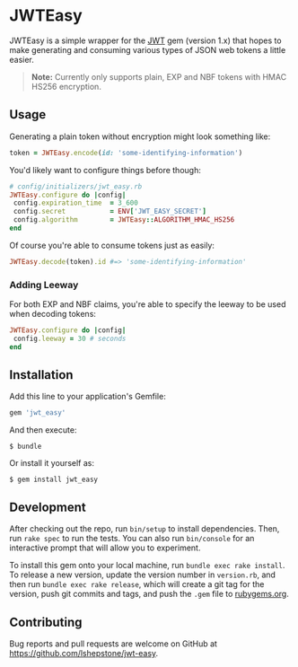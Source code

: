 # JWTEasy

JWTEasy is a simple wrapper for the [JWT](https://github.com/jwt/ruby-jwt) gem (version 1.x) that hopes to make generating and consuming various types of JSON web tokens a little easier.

> **Note:** Currently only supports plain, EXP and NBF tokens with HMAC HS256 encryption.

## Usage

Generating a plain token without encryption might look something like:

```ruby
token = JWTEasy.encode(id: 'some-identifying-information')
```

You'd likely want to configure things before though:

```ruby
# config/initializers/jwt_easy.rb
JWTEasy.configure do |config|
 config.expiration_time  = 3_600
 config.secret           = ENV['JWT_EASY_SECRET']
 config.algorithm        = JWTEasy::ALGORITHM_HMAC_HS256
end
````

Of course you're able to consume tokens just as easily:

```ruby
JWTEasy.decode(token).id #=> 'some-identifying-information'
```

### Adding Leeway

For both EXP and NBF claims, you're able to specify the leeway to be used when decoding tokens:

```ruby
JWTEasy.configure do |config|
 config.leeway = 30 # seconds
end
````

## Installation

Add this line to your application's Gemfile:

```ruby
gem 'jwt_easy'
```

And then execute:

    $ bundle

Or install it yourself as:

    $ gem install jwt_easy

## Development

After checking out the repo, run `bin/setup` to install dependencies. Then, run `rake spec` to run the tests. You can also run `bin/console` for an interactive prompt that will allow you to experiment.

To install this gem onto your local machine, run `bundle exec rake install`. To release a new version, update the version number in `version.rb`, and then run `bundle exec rake release`, which will create a git tag for the version, push git commits and tags, and push the `.gem` file to [rubygems.org](https://rubygems.org).

## Contributing

Bug reports and pull requests are welcome on GitHub at https://github.com/lshepstone/jwt-easy.
